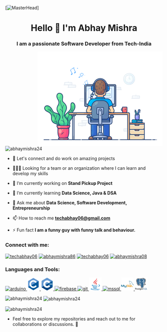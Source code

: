   [![MasterHead](https://www.digitaledgetech.in/images/Banner_03_new.gif)]
<h1 align="center">Hello 👋 I'm Abhay Mishra</h1>
<h3 align="center">I am a passionate Software Developer from Tech-India</h3>
<img align="right" alt="Programming" width="400" src="https://raw.githubusercontent.com/jsuarezruiz/jsuarezruiz/master/images/coding.gif">

<p align="left"> <img src="https://komarev.com/ghpvc/?username=abhaymishra24&label=Profile%20views&color=0e75b6&style=flat" alt="abhaymishra24" /> </p>

- 🤝 Let's connect and do work on amazing projects

- 🧑‍🤝‍🧑 Looking for a team or an organization where I can learn and develop my skills

- 🔭 I’m currently working on **Stand Pickup Project**

- 🌱 I’m currently learning **Data Science, Java & DSA**

- 💬 Ask me about **Data Science, Software Development, Entrepreneurship**

- 📫 How to reach me **techabhay06@gmail.com**

- ⚡ Fun fact **I am a funny guy with funny talk and behaviour.**

<h3 align="left">Connect with me:</h3>
<p align="left">
<a href="https://linkedin.com/in/techabhay06" target="blank"><img align="center" src="https://raw.githubusercontent.com/rahuldkjain/github-profile-readme-generator/master/src/images/icons/Social/linked-in-alt.svg" alt="techabhay06" height="30" width="40" /></a>
<a href="https://www.codechef.com/users/abhaymishra86" target="blank"><img align="center" src="https://cdn.jsdelivr.net/npm/simple-icons@3.1.0/icons/codechef.svg" alt="abhaymishra86" height="30" width="40" /></a>
<a href="https://www.hackerrank.com/techabhay06" target="blank"><img align="center" src="https://raw.githubusercontent.com/rahuldkjain/github-profile-readme-generator/master/src/images/icons/Social/hackerrank.svg" alt="techabhay06" height="30" width="40" /></a>
<a href="https://www.leetcode.com/abhaymishra08" target="blank"><img align="center" src="https://raw.githubusercontent.com/rahuldkjain/github-profile-readme-generator/master/src/images/icons/Social/leet-code.svg" alt="abhaymishra08" height="30" width="40" /></a>
</p>

<h3 align="left">Languages and Tools:</h3>
<p align="left"> <a href="https://www.arduino.cc/" target="_blank" rel="noreferrer"> <img src="https://cdn.worldvectorlogo.com/logos/arduino-1.svg" alt="arduino" width="40" height="40"/> </a> <a href="https://www.cprogramming.com/" target="_blank" rel="noreferrer"> <img src="https://raw.githubusercontent.com/devicons/devicon/master/icons/c/c-original.svg" alt="c" width="40" height="40"/> </a> <a href="https://www.w3schools.com/cpp/" target="_blank" rel="noreferrer"> <img src="https://raw.githubusercontent.com/devicons/devicon/master/icons/cplusplus/cplusplus-original.svg" alt="cplusplus" width="40" height="40"/> </a> <a href="https://firebase.google.com/" target="_blank" rel="noreferrer"> <img src="https://www.vectorlogo.zone/logos/firebase/firebase-icon.svg" alt="firebase" width="40" height="40"/> </a> <a href="https://git-scm.com/" target="_blank" rel="noreferrer"> <img src="https://www.vectorlogo.zone/logos/git-scm/git-scm-icon.svg" alt="git" width="40" height="40"/> </a> <a href="https://www.java.com" target="_blank" rel="noreferrer"> <img src="https://raw.githubusercontent.com/devicons/devicon/master/icons/java/java-original.svg" alt="java" width="40" height="40"/> </a> <a href="https://www.microsoft.com/en-us/sql-server" target="_blank" rel="noreferrer"> <img src="https://www.svgrepo.com/show/303229/microsoft-sql-server-logo.svg" alt="mssql" width="40" height="40"/> </a> <a href="https://www.mysql.com/" target="_blank" rel="noreferrer"> <img src="https://raw.githubusercontent.com/devicons/devicon/master/icons/mysql/mysql-original-wordmark.svg" alt="mysql" width="40" height="40"/> </a> <a href="https://www.postgresql.org" target="_blank" rel="noreferrer"> <img src="https://raw.githubusercontent.com/devicons/devicon/master/icons/postgresql/postgresql-original-wordmark.svg" alt="postgresql" width="40" height="40"/> </a> </p>

<p><img align="left" src="https://github-readme-stats.vercel.app/api/top-langs?username=abhaymishra24&show_icons=true&locale=en&layout=compact" alt="abhaymishra24" /></p>

<p>&nbsp;<img align="center" src="https://github-readme-stats.vercel.app/api?username=abhaymishra24&show_icons=true&locale=en" alt="abhaymishra24" /></p>

<p><img align="center" src="https://github-readme-streak-stats.herokuapp.com/?user=abhaymishra24&" alt="abhaymishra24" /></p>

- Feel free to explore my repositories and reach out to me for collaborations or discussions. 🤝 
 
